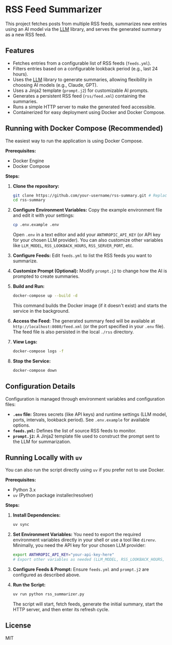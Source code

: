 # RSS Feed Summarizer

This project fetches posts from multiple RSS feeds, summarizes new entries using an AI model via the [LLM](https://github.com/simonw/llm) library, and serves the generated summary as a new RSS feed.

## Features

- Fetches entries from a configurable list of RSS feeds (`feeds.yml`).
- Filters entries based on a configurable lookback period (e.g., last 24 hours).
- Uses the [LLM](https://github.com/simonw/llm) library to generate summaries, allowing flexibility in choosing AI models (e.g., Claude, GPT).
- Uses a Jinja2 template (`prompt.j2`) for customizable AI prompts.
- Generates a persistent RSS feed (`rss/feed.xml`) containing the summaries.
- Runs a simple HTTP server to make the generated feed accessible.
- Containerized for easy deployment using Docker and Docker Compose.

## Running with Docker Compose (Recommended)

The easiest way to run the application is using Docker Compose.

**Prerequisites:**
- Docker Engine
- Docker Compose

**Steps:**

1.  **Clone the repository:**
    ```bash
    git clone https://github.com/your-username/rss-summary.git # Replace with your repo URL if needed
    cd rss-summary
    ```
2.  **Configure Environment Variables:**
    Copy the example environment file and edit it with your settings:
    ```bash
    cp .env.example .env
    ```
    Open `.env` in a text editor and add your `ANTHROPIC_API_KEY` (or API key for your chosen LLM provider). You can also customize other variables like `LLM_MODEL`, `RSS_LOOKBACK_HOURS`, `RSS_SERVER_PORT`, etc.

3.  **Configure Feeds:**
    Edit `feeds.yml` to list the RSS feeds you want to summarize.

4.  **Customize Prompt (Optional):**
    Modify `prompt.j2` to change how the AI is prompted to create summaries.

5.  **Build and Run:**
    ```bash
    docker-compose up --build -d
    ```
    This command builds the Docker image (if it doesn't exist) and starts the service in the background.

6.  **Access the Feed:**
    The generated summary feed will be available at `http://localhost:8080/feed.xml` (or the port specified in your `.env` file). The feed file is also persisted in the local `./rss` directory.

7.  **View Logs:**
    ```bash
    docker-compose logs -f
    ```

8.  **Stop the Service:**
    ```bash
    docker-compose down
    ```

## Configuration Details

Configuration is managed through environment variables and configuration files:

-   **`.env` file:** Stores secrets (like API keys) and runtime settings (LLM model, ports, intervals, lookback period). See `.env.example` for available options.
-   **`feeds.yml`:** Defines the list of source RSS feeds to monitor.
-   **`prompt.j2`:** A Jinja2 template file used to construct the prompt sent to the LLM for summarization.

## Running Locally with `uv`

You can also run the script directly using `uv` if you prefer not to use Docker.

**Prerequisites:**
- Python 3.x
- `uv` (Python package installer/resolver)

**Steps:**

1.  **Install Dependencies:**
    ```bash
    uv sync
    ```
2.  **Set Environment Variables:**
    You need to export the required environment variables directly in your shell or use a tool like `direnv`. Minimally, you need the API key for your chosen LLM provider:
    ```bash
    export ANTHROPIC_API_KEY="your-api-key-here"
    # Export other variables as needed (LLM_MODEL, RSS_LOOKBACK_HOURS, etc.)
    ```
3.  **Configure Feeds & Prompt:**
    Ensure `feeds.yml` and `prompt.j2` are configured as described above.

4.  **Run the Script:**
    ```bash
    uv run python rss_summarizer.py
    ```
    The script will start, fetch feeds, generate the initial summary, start the HTTP server, and then enter its refresh cycle.

## License

MIT
